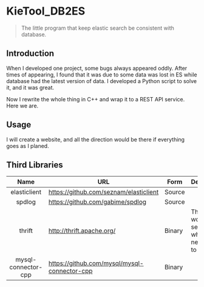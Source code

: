 # KieTool_DB2ES

> The little program that keep elastic search be consistent with database.


## Introduction
When I developed one project, some bugs always appeared oddly. After times of appearing, I found that it was due to some
data was lost in ES while database had the latest version of data. I developed a Python script to solve it, and it was great.

Now I rewrite the whole thing in C++ and wrap it to a REST API service. Here we are.

## Usage

I will create a website, and all the direction would be there if everything goes as I planed.

## Third Libraries

| Name | URL | Form | Description |
|:-----:|------| ------| ---------|
|elasticlient |https://github.com/seznam/elasticlient| Source| |
|spdlog| https://github.com/gabime/spdlog| Source| |
|thrift| http://thrift.apache.org/| Binary| This project works as a service, which needs rpc to invoke|
|mysql-connector-cpp| https://github.com/mysql/mysql-connector-cpp| Binary| |


